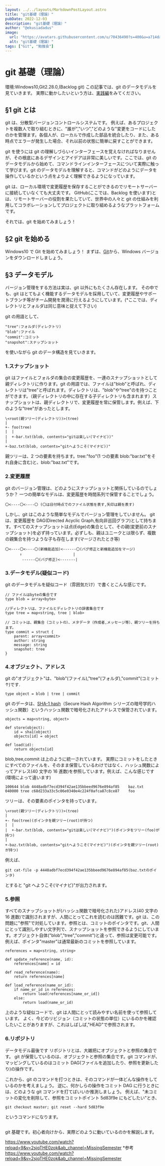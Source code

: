 ```yaml
---
layout: ../../layouts/MarkdownPostLayout.astro
title: "git基礎（理論）"
pubDate: 2022-12-03
description: "git基礎（理論）"
author: "@ekusiadadus"
image:
  url: "https://avatars.githubusercontent.com/u/70436490?s=400&u=a714da7802c65046265c6848887eecddfc58b5c0&v=4"
  alt: "git基礎（理論）"
tags: ["Git", "勉強会"]
---
```


# git 基礎（理論）

環境:Windows10,Git2.28.0,(Backlog git)
この記事では、git のデータモデルを見ていきます。
実際に動かしたいという方は、[実践編](https://qiita.com/drafts/4dc0eb8bb65e0fd2dc1a/)をみてください。

## §1 git とは

git は、分散型バージョンコントロールシステムです。
例えば、あるプロジェクトを複数人で取り組むときに、"誰が","いつ","どのような"変更をコードにしたのかを管理ます。各個人が、ローカルで作成した部品を統合したり、また、ある時点でエラーが発生した場合、それ以前の状態に簡単に戻すことができます。

git を使うには git の理解しづらいインターフェースを覚えなければなりませんが、その根底にあるデザインとアイデアは非常に美しいです。ここでは、git のデータモデルから始めて、コマンドラインインターフェースについて実際に触って学びます。git のデータモデルを理解すると、コマンドがどのようにデータを操作しているかという点をよりよく理解できるようになっています。

git は、ローカル環境で変更履歴を保存することができるのでリモートサーバーに接続していなくても大丈夫です。
GitHub(ここでは、Backlog を使います)とは、リモートサーバーの役割を果たしていて、世界中の人々と git の仕組みを利用してコラボレーションしてプロジェクトに取り組めるようなプラットフォームです。

それでは、git を始めてみましょう！

## §2 git を始める

Windows10 で Git を始めてみましょう！
まずは、[Git](https://gitforwindows.org/)から、Windows バージョンをダウンロードしましょう。

## §3 データモデル

バージョン管理をする方法は実は、git 以外にもたくさん存在します。
その中でも、git はとてもよく機能するデータモデルを採用していて、変更履歴やサポートブランチ等がチーム開発を潤滑に行えるようにしています。(\*ここでは、ディレクトリとフォルダは同じ意味と捉えて下さい)

git の用語として、

```
"tree":フォルダ(ディレクトリ)
"blob":ファイル
"commit":コミット
"snapshot":スナップショット
```

を使いながら git のデータ構造を見ていきます。

### 1.スナップショット

git はファイルとフォルダの集合の変更履歴を、一連のスナップショットとして親ディレクトリに作ります。git の用語では、ファイルは"blob"と呼ばれ、ディレクトリは"tree"と呼ばれます。ディレクトリは、"blob"や"tree"のを持つことができます。（親ディレクトリの中に存在する子ディレクトリも含まれます）スナップショットは、親ディレクトリで、変更履歴を常に保管します。例えば、下のような"tree"があったとします。

```
\<root(親ツリー(ディレクトリ))>(tree)
|
+- foo(tree)
|  |
|  +-bar.txt(blob, contents="gitは楽しい(マイナビ))"
|
+-baz.txt(blob, contents="gitへようこそ(マイナビ))"
```

親ツリーは、2 つの要素を持ちます。tree:"foo"(1 つの要素 blob:"bar.txt"をそれ自身に含む)と、blob:"baz.txt"です。

### 2.変更履歴

git のバージョン管理は、どのようにスナップショットと関係しているのでしょうか？
一つの簡単なモデルは、変更履歴を時間系列で保管することでしょう。

```
〇<----〇<----〇 (〇は日付時点でのファイル状態を表す,矢印は親を表す)
```

しかし、git はこのような簡単なモデルでバージョン管理をしていません。
git は、変更履歴を DAG(Directed Acyclic Graph,有向非巡回グラフ)として持ちます。すべてのスナップショットは点(Edge)の集合として、その親(変更前のスナップショット)を必ず持っています。必ずしも、親はユニークとは限らず、複数の親集合を持つような子も存在します(マージされたとき等)

```
〇<----〇<----〇(新機能追加)<------〇(バグ修正と新機能追加をマージ)
　　　　↑　　　　　　　　　　　　　　|
　　　　 ------〇(バグ修正)<-------|
```

### 3.データモデル(疑似コード)

git のデータモデルを疑似コード（雰囲気だけ）で書くとこんな感じです。

```
// ファイルはbyteの集合です
type blob = array<byte>

//ディレクトリは、ファイルとディレクトリの辞書集合です
type tree = map<string, tree | blob>

// コミットは、親集合（コミットの）、メタデータ（作成者,メッセージ等）、親ツリーを持ちます。
type commit = struct {
    parent: array<commit>
    author: string
    message: string
    snapshot: tree
}
```

### 4.オブジェクト、アドレス

git の"オブジェクト"は、"blob"(ファイル),"tree"(フォルダ),"commit"(コミット ↑)です.

```
type object = blob | tree | commit
```

git のデータは、[SHA-1 hash](https://en.wikipedia.org/wiki/SHA-1)（Secure Hash Algorithm シリーズの暗号学的ハッシュ関数）というハッシュ関数で暗号化されたアドレスで保管されています。

```
objects = map<string, object>

def store(object):
    id = sha1(object)
    objects[id] = object

def load(id):
    return objects[id]
```

blob,tree,commit は上のように統一されています。
実際にコミットをしたときにすべてのファイルを、そのまま保管しているわけではなく、ハッシュ関数によってアドレス(40 文字の 16 進数)を参照しています。例えば、こんな感じです(環境によって違います)

```
100644 blob 4448adbf7ecd394f42ae135bbeed9676e894af85    baz.txt
040000 tree c68d233a33c5c06e0340e4c224f0afca87c8ce87    foo
```

ツリーは、その要素のポインタを持っています。

```
\<root(親ツリー(ディレクトリ))>(tree)
|
+- foo(tree)(ポインタを親ツリー(root)が持つ)
|  |
|  +-bar.txt(blob, contents="gitは楽しい(マイナビ)")(ポインタをツリー(foo)が持つ)
|
+-baz.txt(blob, contents="gitへようこそ(マイナビ)")(ポインタを親ツリー(root)が持つ)
```

例えば、

```
git cat-file -p 4448adbf7ecd394f42ae135bbeed9676e894af85(baz.txtのポインタ)
```

とすると "git へようこそ(マイナビ)"が出力されます。

### 5.参照

すべてのスナップショットが(ハッシュ関数で暗号化された)アドレス(40 文字の 16 進数)で識別されますが、人間にとってこれを読むのは困難です。git は、この問題に"参照"で対処しています。参照とは、コミットのポインタです。git、人間にとって識別しやすい文字列で、スナップショットを参照できるようにしています。オブジェクト自体("blob","tree","commit")と違って、参照は変更可能です。例えば、ポインタ"master"は通常最新のコミットを参照しています。

```
references = map<string, string>

def update_reference(name, id):
    references[name] = id

def read_reference(name):
    return references[name]

def load_reference(name_or_id):
    if name_or_id in references:
        return load(references[name_or_id])
    else:
        return load(name_or_id)
```

上のような疑似コードで、git は人間にとって読みやすい名前を使って参照しています。
よく、今どのリビジョン（コミットの状態の単位）にいるのかを確認したいことがありますが、これはしばしば,"HEAD"で参照されます。

### 6.リポジトリ

データモデル最後です
リポジトリとは、大雑把にオブジェクトと参照の集合です。
git が保管しているのは、オブジェクトと参照の集合です。git コマンドが、マッピングしているのはコミット DAG(ファイルを追加したり、参照を更新したり)の操作です。

これから、git のコマンドを打つときは、そのコマンドが一体どんな操作をしているのかを考えましょう。
逆に、何かしらの操作をコミット DAG に行うときには、どのような git コマンドを打てばいいか推測しましょう。
例えば、"未コミットの変化を削除して、参照をコミットポイント 5d83f9e にもどしたい"とき、

```
git checkout master; git reset --hard 5d83f9e
```

というコマンドになります。

##

git 基礎です。初心者向けから、実際どのように動いているのかを解説します。

https://www.youtube.com/watch?reload=9&v=2sjqTHE0zok&ab_channel=MissingSemester \*参考
https://www.youtube.com/watch?reload=9&v=2sjqTHE0zok&ab_channel=MissingSemester

